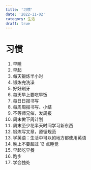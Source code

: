 ```yaml
---
title: '习惯'
date: '2022-11-02'
category: 生活
draft: true
---
```


# 习惯

1. 早睡
1. 早起
1. 每天锻炼半小时
1. 锻炼完洗澡
1. 好好刷牙
1. 每天早上要吃早饭
1. 每日日报书写
1. 每周周报书写、小结
1. 不等师兄催，发周报
1. 周末做下周计划
1. 周末至少花半天时间学习新东西
1. 锻炼写文章，遵循规范
1. 学英语：生活中可以的地方都使用英语
1. 晚上不要超过 12 点睡觉
1. 早起吃早餐
1. 跑步
1. 学会独处
